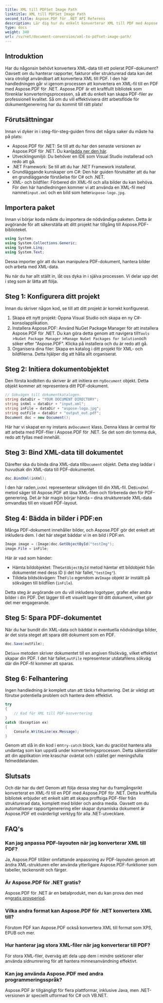 ```yaml
---
title: XML till PDFSet Image Path
linktitle: XML till PDFSet Image Path
second_title: Aspose.PDF för .NET API Referens
description: Lär dig hur du enkelt konverterar XML till PDF med Aspose.PDF för .NET. Denna detaljerade guide leder dig genom processen steg för steg, från installation till slutförande.
type: docs
weight: 340
url: /sv/net/document-conversion/xml-to-pdfset-image-path/
---
```

## Introduktion

Har du någonsin behövt konvertera XML-data till ett polerat PDF-dokument? Oavsett om du hanterar rapporter, fakturor eller strukturerad data kan det vara otroligt användbart att konvertera XML till PDF. I den här handledningen går vi igenom processen att konvertera en XML-fil till en PDF med Aspose.PDF för .NET. Aspose.PDF är ett kraftfullt bibliotek som förenklar konverteringsprocessen, så att du enkelt kan skapa PDF-filer av professionell kvalitet. Så om du vill effektivisera ditt arbetsflöde för dokumentgenerering har du kommit till rätt plats!

## Förutsättningar

Innan vi dyker in i steg-för-steg-guiden finns det några saker du måste ha på plats:

-  Aspose.PDF för .NET: Se till att du har den senaste versionen av Aspose.PDF för .NET. Du kan[ladda ner den här](https://releases.aspose.com/pdf/net/).
- Utvecklingsmiljö: Du behöver en IDE som Visual Studio installerad och redo att gå.
- .NET Framework: Se till att du har .NET Framework installerat.
- Grundläggande kunskaper om C#: Den här guiden förutsätter att du har en grundläggande förståelse för C# och .NET.
-  XML- och bildfiler: Förbered din XML-fil och alla bilder du kan behöva. För den här handledningen kommer vi att använda en XML-fil med namnet`input.xml` och en bild som heter`aspose-logo.jpg`.

## Importera paket

Innan vi börjar koda måste du importera de nödvändiga paketen. Detta är avgörande för att säkerställa att ditt projekt har tillgång till Aspose.PDF-biblioteket.

```csharp
using System;
using System.Collections.Generic;
using System.Linq;
using System.Text;
```

Dessa importer gör att du kan manipulera PDF-dokument, hantera bilder och arbeta med XML-data.

Nu när du har allt ställt in, låt oss dyka in i själva processen. Vi delar upp det i steg som är lätta att följa.

## Steg 1: Konfigurera ditt projekt

Innan du skriver någon kod, se till att ditt projekt är korrekt konfigurerat.

1. Skapa ett nytt projekt: Öppna Visual Studio och skapa en ny C#-konsolapplikation.
2.  Installera Aspose.PDF: Använd NuGet Package Manager för att installera Aspose.PDF för .NET. Du kan göra detta genom att navigera till`Tools` >`NuGet Package Manager` >`Manage NuGet Packages for Solution`och söker efter "Aspose.PDF". Klicka på installera och du är redo att gå.
3. Organisera dina filer: Skapa en katalog i ditt projekt för XML- och bildfilerna. Detta hjälper dig att hålla allt organiserat.

## Steg 2: Initiera dokumentobjektet

 Den första kodbiten du skriver är att initiera en ny`Document` objekt. Detta objekt kommer att representera ditt PDF-dokument.

```csharp
// Sökvägen till dokumentkatalogen.
string dataDir = "YOUR DOCUMENT DIRECTORY";
string inXml = dataDir + "input.xml";
string inFile = dataDir + "aspose-logo.jpg";
string outFile = dataDir + "output_out.pdf";
Document doc = new Document();
```

 Här har vi skapat en ny instans av`Document` klass. Denna klass är central för att arbeta med PDF-filer i Aspose.PDF för .NET. Se det som din tomma duk, redo att fyllas med innehåll.

## Steg 3: Bind XML-data till dokumentet

 Därefter ska du binda dina XML-data till`Document` objekt. Detta steg laddar i huvudsak din XML-data till PDF-dokumentet.

```csharp
doc.BindXml(inXml);
```

 I den här raden,`inXml` representerar sökvägen till din XML-fil. De`BindXml` metod säger till Aspose.PDF att läsa XML-filen och förbereda den för PDF-generering. Det är här magin börjar hända – dina strukturerade XML-data omvandlas till en visuell PDF-layout.

## Steg 4: Bädda in bilder i PDF:en

Många PDF-dokument innehåller bilder, och Aspose.PDF gör det enkelt att inkludera dem. I det här steget bäddar vi in en bild i PDF:en.

```csharp
Image image = (Image)doc.GetObjectById("testImg");
image.File = inFile;
```

Här är vad som händer:

-  Hämta bildobjektet: The`GetObjectById` metod hämtar ett bildobjekt från dokumentet med dess ID (i det här fallet,`"testImg"`).
-  Tilldela bildsökvägen: The`File` egendom av`Image` objekt är inställt på sökvägen till bildfilen (`inFile`).

Detta steg är avgörande om du vill inkludera logotyper, grafer eller andra bilder i din PDF. Det lägger till ett visuellt lager till ditt dokument, vilket gör det mer engagerande.

## Steg 5: Spara PDF-dokumentet

När du har bundit din XML-data och bäddat in eventuella nödvändiga bilder, är det sista steget att spara ditt dokument som en PDF.

```csharp
doc.Save(outFile);
```

 De`Save` metoden skriver dokumentet till en angiven filsökväg, vilket effektivt skapar din PDF. I det här fallet,`outFile` representerar utdatafilens sökväg där din PDF-fil kommer att sparas.

## Steg 6: Felhantering

Ingen handledning är komplett utan att täcka felhantering. Det är viktigt att förutse potentiella problem och hantera dem effektivt.

```csharp
try
{
    // Kod för XML till PDF-konvertering
}
catch (Exception ex)
{
    Console.WriteLine(ex.Message);
}
```

 Genom att slå in din kod i en`try-catch` block, kan du graciöst hantera alla undantag som kan uppstå under konverteringsprocessen. Detta säkerställer att din applikation inte kraschar oväntat och i stället ger meningsfulla felmeddelanden.

## Slutsats

Och där har du det! Genom att följa dessa steg har du framgångsrikt konverterat en XML-fil till en PDF med Aspose.PDF för .NET. Detta kraftfulla bibliotek erbjuder ett enkelt sätt att skapa proffsiga PDF-filer från strukturerad data, komplett med bilder och andra media. Oavsett om du automatiserar rapportgenerering eller skapar dynamiska dokument är Aspose.PDF ett ovärderligt verktyg för alla .NET-utvecklare.

## FAQ's

### Kan jag anpassa PDF-layouten när jag konverterar XML till PDF?
Ja, Aspose.PDF tillåter omfattande anpassning av PDF-layouten genom att ändra XML-strukturen eller använda ytterligare Aspose.PDF-funktioner som tabeller, teckensnitt och färger.

### Är Aspose.PDF för .NET gratis?
 Aspose.PDF för .NET är en betalprodukt, men du kan prova den med en[gratis provperiod](https://releases.aspose.com/).

### Vilka andra format kan Aspose.PDF för .NET konvertera XML till?
Förutom PDF kan Aspose.PDF också konvertera XML till format som XPS, EPUB och mer.

### Hur hanterar jag stora XML-filer när jag konverterar till PDF?
För stora XML-filer, överväg att dela upp dem i mindre sektioner eller använda sidnumrering för att hantera minnesanvändning effektivt.

### Kan jag använda Aspose.PDF med andra programmeringsspråk?
Aspose.PDF är tillgängligt för flera plattformar, inklusive Java, men .NET-versionen är speciellt utformad för C# och VB.NET.